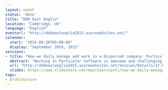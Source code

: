 ```yaml
---
layout: event
status: 'done'
title: "DDD East Anglia"
location: "Cambridge, UK"
language: "English"
eventurl: "http://dddeastanglia2015.azurewebsites.net/"
calendar:
  start: "2015-09-26T09:00:00"
  display: "September 26th, 2015"
sessions:
- title: "How we daily manage and work in a dispersed company: Particular Software"
  abstract: "Working in Particular Software is awesome and challenging at the same time, working in what we call a \"dispersed\" company can introduce a lot of friction in your daily job. This session aims to disclose how we work internally, how we manage daily tasks, how we manage communication and long term goals in a company were nearly no one works in the same city as anyone else and were most of us are alone in their countries. Not to mention all the time zones issues on top."
  url: "http://dddeastanglia2015.azurewebsites.net/Session/Details/17.html"
  slides: https://www.slideshare.net/mauroservienti/how-we-daily-manage-and-work-in-a-dispersed-company-particular-software
tags:
- Architecture
---
```

